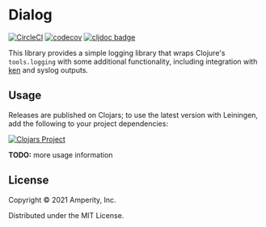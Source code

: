 Dialog
======

[![CircleCI](https://circleci.com/gh/amperity/dialog.svg?style=shield&circle-token=XXX)](https://circleci.com/gh/amperity/dialog)
[![codecov](https://codecov.io/gh/amperity/dialog/branch/main/graph/badge.svg)](https://codecov.io/gh/amperity/dialog)
[![cljdoc badge](https://cljdoc.org/badge/com.amperity/dialog)](https://cljdoc.org/d/com.amperity/dialog/CURRENT)

This library provides a simple logging library that wraps Clojure's
`tools.logging` with some additional functionality, including integration with
[ken](https://github.com/amperity/ken) and syslog outputs.


## Usage

Releases are published on Clojars; to use the latest version with Leiningen,
add the following to your project dependencies:

[![Clojars Project](http://clojars.org/com.amperity/dialog/latest-version.svg)](http://clojars.org/com.amperity/dialog)

**TODO:** more usage information


## License

Copyright © 2021 Amperity, Inc.

Distributed under the MIT License.
